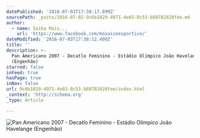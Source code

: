 ```yaml
---
datePublished: '2016-07-03T17:38:17.899Z'
sourcePath: _posts/2016-07-02-9c6b1829-4971-4e65-8c53-b88782828fee.md
author:
  - name: Saiba Mais...
    url: 'https://www.facebook.com/mosaicoesportivo/'
dateModified: '2016-07-03T17:38:12.400Z'
title: ''
description: >-
  Pan Americano 2007 - Decatlo Feminino - Estádio Olímpico João Havelange
  (Engenhão)
starred: false
inFeed: true
hasPage: true
inNav: false
url: 9c6b1829-4971-4e65-8c53-b88782828fee/index.html
_context: 'http://schema.org'
_type: Article

---
```

![Pan Americano 2007 - Decatlo Feminino - Estádio Olímpico João Havelange (Engenhão)](https://the-grid-user-content.s3-us-west-2.amazonaws.com/095a458e-b5f2-49c0-8c43-a8440e671eda.jpg)